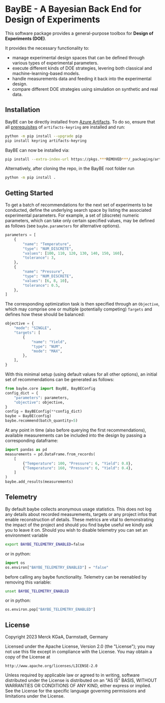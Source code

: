 # BayBE - A Bayesian Back End for Design of Experiments
This software package provides a general-purpose toolbox for **Design of Experiments
(DOE)**.

It provides the necessary functionality to:
- manage experimental design spaces that can be defined through various types of experimental parameters.
- execute different kinds of DOE strategies, levering both classical and machine-learning-based models.
- handle measurements data and feeding it back into the experimental design.
- compare different DOE strategies using simulation on synthetic and real data.

## Installation
BayBE can be directly installed from [Azure Artifacts](https://***REMOVED***/_artifacts/feed/artifacts). To do so, ensure 
that all [prerequisites](https://pypi.org/project/artifacts-keyring/) of 
`artifacts-keyring` are installed and run:
```bash
python -m pip install --upgrade pip
pip install keyring artifacts-keyring
```

BayBE can now be installed via:
```bash
pip install --extra-index-url https://pkgs.***REMOVED***/_packaging/artifacts/pypi/simple/ baybe
```
Alternatively, after cloning the repo, in the BayBE root folder run
```bash
python -m pip install .
```

## Getting Started
To get a batch of recommendations for the next set of experiments to be conducted,
define the underlying search space by listing the associated experimental parameters.
For example, a set of (discrete) numeric parameters, which can take only certain
specified values, may be defined as follows (see `baybe.parameters` for alternative
options).
```python
parameters = [
    {
        "name": "Temperature",
        "type": "NUM_DISCRETE",
        "values": [100, 110, 120, 130, 140, 150, 160],
        "tolerance": 3,
    },
    {
        "name": "Pressure",
        "type": "NUM_DISCRETE",
        "values": [6, 8, 10],
        "tolerance": 0.5,
    },
]
```

The corresponding optimization task is then specified through an `Objective`,
which may comprise one or multiple (potentially competing) `Targets` and defines how
these should be balanced:
```python
objective = {
    "mode": "SINGLE",
    "targets": [
        {
            "name": "Yield",
            "type": "NUM",
            "mode": "MAX",
        },
    ],
}
```

With this minimal setup (using default values for all other options), an initial
set of recommendations can be generated as follows:
```python
from baybe.core import BayBE, BayBEConfig
config_dict = {
    "parameters": parameters,
    "objective": objective,
}
config = BayBEConfig(**config_dict)
baybe = BayBE(config)
baybe.recommend(batch_quantity=5)
```

At any point in time (also before querying the first recommendations), available
measurements can be included into the design by passing a corresponding dataframe:
```python
import pandas as pd
measurements = pd.DataFrame.from_records(
    [
        {"Temperature": 100, "Pressure": 6, "Yield": 0.8},
        {"Temperature": 160, "Pressure": 6, "Yield": 0.4},
    ]
)
baybe.add_results(measurements)
```

## Telemetry
By default baybe collects anonymous usage statistics. This does not log any details 
about recorded measurements, targets or any project infos that enable reconstruction 
of details. These metrics are vital to demonstrating the impact of the project and 
should you find baybe useful we kindly ask you to leave it on. Should you wish to 
disable telemetry you can set an environment variable
```bash
export BAYBE_TELEMETRY_ENABLED=false
```
or in python:
```python
import os
os.environ["BAYBE_TELEMETRY_ENABLED"] = "false"
```
before calling any baybe functionality. Telemetry can be reenabled by removing this 
variable:
```bash
unset BAYBE_TELEMETRY_ENABLED
```
or in python:
```python
os.environ.pop["BAYBE_TELEMETRY_ENABLED"]
```

## License
Copyright 2023 Merck KGaA, Darmstadt, Germany

Licensed under the Apache License, Version 2.0 (the "License");
you may not use this file except in compliance with the License.
You may obtain a copy of the License at

    http://www.apache.org/licenses/LICENSE-2.0

Unless required by applicable law or agreed to in writing, software
distributed under the License is distributed on an "AS IS" BASIS,
WITHOUT WARRANTIES OR CONDITIONS OF ANY KIND, either express or implied.
See the License for the specific language governing permissions and
limitations under the License.
